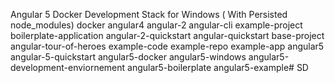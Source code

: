 Angular 5 Docker Development Stack for Windows ( With Persisted node_modules)
docker
angular4
angular-2
angular-cli
example-project
boilerplate-application
angular-2-quickstart
angular-quickstart
base-project
angular-tour-of-heroes
example-code
example-repo
example-app
angular5
angular-5-quickstart
angular5-docker
angular5-windows
angular5-development-enviornement
angular5-boilerplate
angular5-example# SD
